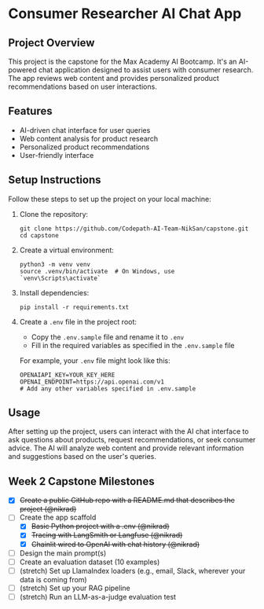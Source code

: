 # Consumer Researcher AI Chat App

## Project Overview

This project is the capstone for the Max Academy AI Bootcamp. It's an AI-powered chat application designed to assist users with consumer research. The app reviews web content and provides personalized product recommendations based on user interactions.

## Features

- AI-driven chat interface for user queries
- Web content analysis for product research
- Personalized product recommendations
- User-friendly interface

## Setup Instructions

Follow these steps to set up the project on your local machine:

1. Clone the repository:
   ```
   git clone https://github.com/Codepath-AI-Team-NikSan/capstone.git
   cd capstone
   ```

2. Create a virtual environment:
   ```
   python3 -m venv venv
   source .venv/bin/activate  # On Windows, use `venv\Scripts\activate`
   ```

3. Install dependencies:
   ```
   pip install -r requirements.txt
   ```

4. Create a `.env` file in the project root:
   - Copy the `.env.sample` file and rename it to `.env`
   - Fill in the required variables as specified in the `.env.sample` file

   For example, your `.env` file might look like this:
   ```
   OPENAIAPI_KEY=YOUR_KEY_HERE
   OPENAI_ENDPOINT=https://api.openai.com/v1
   # Add any other variables specified in .env.sample
   ```

## Usage

After setting up the project, users can interact with the AI chat interface to ask questions about products, request recommendations, or seek consumer advice. The AI will analyze web content and provide relevant information and suggestions based on the user's queries.


## Week 2 Capstone Milestones
- [x] ~~Create a public GitHub repo with a README.md that describes the project (@nikrad)~~
- [ ] Create the app scaffold
  - [x] ~~Basic Python project with a .env (@nikrad)~~
  - [x] ~~Tracing with LangSmith or Langfuse (@nikrad)~~
  - [x] ~~Chainlit wired to OpenAI with chat history (@nikrad)~~
- [ ] Design the main prompt(s)
- [ ] Create an evaluation dataset (10 examples)
- [ ] (stretch) Set up LlamaIndex loaders (e.g., email, Slack, wherever your data is coming from)
- [ ] (stretch) Set up your RAG pipeline
- [ ] (stretch) Run an LLM-as-a-judge evaluation test